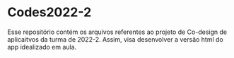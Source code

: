 # Codes2022-2
Esse repositório contém os arquivos referentes ao projeto de Co-design de aplicaitvos da turma de 2022-2.
Assim, visa desenvolver a versão html do app idealizado em aula.